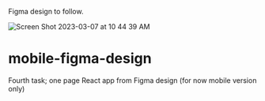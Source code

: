Figma design to follow.

![Screen Shot 2023-03-07 at 10 44 39 AM](https://user-images.githubusercontent.com/34074618/223676688-54d86b00-c467-461d-bceb-20f212962159.png)
# mobile-figma-design
Fourth task; one page React app from Figma design (for now mobile version only)

